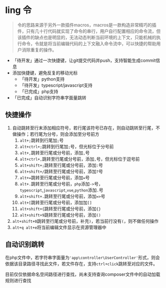 # ling 令
> 令的思路来源于另外一款插件macros，macros是一款构造非常精巧的插件，只有几十行代码就实现了命令的串行，用户自行配置相应的命令流，但该插件的缺点也是明显的，无法动态判断当前环境的上下文，只能机械的执行命令，令就是将当前编辑代码的上下文融入命令流中，可以快捷的帮助用户消除重复的操作。

- 「待开发」通过一次快捷键，让git提交代码并push，支持智能生成commit信息
- 添加快捷键，避免反复的移动光标
    - 「待开发」python支持
    - 「待开发」typescript/javascript支持
    - 「已完成」php支持
- 「已完成」自动识别字符串字面量跳转

## 快捷操作
1. 自动跳转至行末添加相应符号，若行尾该符号已存在，则自动跳转至行尾，不做操作；若行尾为分号，则会添加至分号前方
    1. `alt+;`跳转到行尾加`;`号
    1. `alt+ctrl+;`跳转到行尾加`;`号，但光标位于分号前
    1. `alt+,`跳转至行尾或分号前，添加`,`号
    1. `alt+ctrl+,`跳转至行尾或分号前，添加`,`号，但光标位于逗号前
    1. `alt+shift+;`跳转至行尾或分号前，添加`:`号
    1. `alt+shift+/`跳转至行尾或分号前，添加`?`号
    1. `alt+=`跳转至行尾或分号前，添加`=`号
    1. `alt+.`跳转至行尾或分号前，`php`添加`->`号，`typescript`,`javascript`,`vue`,`python`添加`.`号
    1. `alt+shift+.`跳转至行尾或分号前，添加`=>`号
    1. `alt+[`跳转至行尾或分号前，添加加`[]`
    1. `alt+shift+{`跳转至行尾或分号前，添加`{}`
    1. `alt+shift+9`跳转至行尾或分号前，添加`()`
1. `alt+shift+0`跳转至行尾或分号前，补充`)`，若当前行没有`(`，则不做任何操作
1. `alt+q alt+e`将当前编辑文件显示在资源管理器中

## 自动识别跳转
在php文件中，若字符串字面量为`'app\controller\UserController'`形式，则会依据该目录路径寻找此文件，若文件存在，支持`ctrl+click`跳转至对应的文件。

目前仅仅依据命名空间路径进行查找，尚未支持查询composer文件中的自动加载规则进行查找